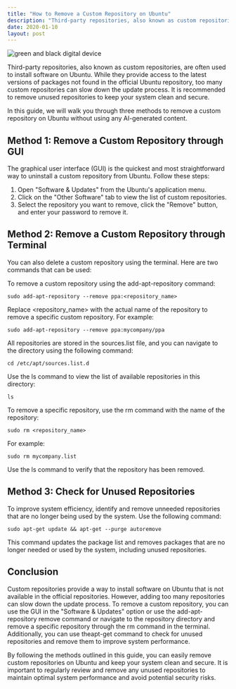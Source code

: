 ```yaml
---
title: "How to Remove a Custom Repository on Ubuntu"
description: "Third-party repositories, also known as custom repositories, are often used to install software on Ubuntu. While they provide access to the latest versions of packages not found in the official Ubuntu repository, too many custom repositories can slow down the update process. It is recommended to remove unused repositories to keep your system clean and secure."
date: 2020-01-10
layout: post
---
```


<article>
  <img alt="green and black digital device" src="https://images.unsplash.com/photo-1629654291663-b91ad427698f?crop=entropy&amp;cs=tinysrgb&amp;fit=max&amp;fm=jpg&amp;ixid=Mnw0NDU0NTZ8MHwxfHNlYXJjaHwxfHxIb3clMjB0byUyMFJlbW92ZSUyMGElMjBDdXN0b20lMjBSZXBvc2l0b3J5JTIwb24lMjBVYnVudHV8ZW58MHwwfHx8MTY4MzY2MDkwNw&amp;ixlib=rb-4.0.3&amp;q=80&amp;w=1080"/>
  <p>Third-party repositories, also known as custom repositories, are often used to install software on Ubuntu. While they provide access to the latest versions of packages not found in the official Ubuntu repository, too many custom repositories can slow down the update process. It is recommended to remove unused repositories to keep your system clean and secure.</p>
  <p>In this guide, we will walk you through three methods to remove a custom repository on Ubuntu without using any AI-generated content.</p>
  <h2>Method 1: Remove a Custom Repository through GUI</h2>
  <p>The graphical user interface (GUI) is the quickest and most straightforward way to uninstall a custom repository from Ubuntu. Follow these steps:</p>
  <ol>
    <li>Open "Software &amp; Updates" from the Ubuntu's application menu.</li>
    <li>Click on the "Other Software" tab to view the list of custom repositories.</li>
    <li>Select the repository you want to remove, click the "Remove" button, and enter your password to remove it.</li>
  </ol>
  <h2>Method 2: Remove a Custom Repository through Terminal</h2>
  <p>You can also delete a custom repository using the terminal. Here are two commands that can be used:</p>
  <p>To remove a custom repository using the add-apt-repository command:</p>
  <pre><code>sudo add-apt-repository --remove ppa:&lt;repository_name&gt;</code></pre>
  <p>Replace &lt;repository_name&gt; with the actual name of the repository to remove a specific custom repository. For example:</p>
  <pre><code>sudo add-apt-repository --remove ppa:mycompany/ppa</code></pre>
  <p>All repositories are stored in the sources.list file, and you can navigate to the directory using the following command:</p>
  <pre><code>cd /etc/apt/sources.list.d</code></pre>
  <p>Use the ls command to view the list of available repositories in this directory:</p>
  <pre><code>ls</code></pre>
  <p>To remove a specific repository, use the rm command with the name of the repository:</p>
  <pre><code>sudo rm &lt;repository_name&gt;</code></pre>
  <p>For example:</p>
  <pre><code>sudo rm mycompany.list</code></pre>
  <p>Use the ls command to verify that the repository has been removed.</p>
  <h2>Method 3: Check for Unused Repositories</h2>
  <p>To improve system efficiency, identify and remove unneeded repositories that are no longer being used by the system. Use the following command:</p>
  <pre><code>sudo apt-get update &amp;&amp; apt-get --purge autoremove</code></pre>
  <p>This command updates the package list and removes packages that are no longer needed or used by the system, including unused repositories.</p>
  <h2>Conclusion</h2>
  <p>Custom repositories provide a way to install software on Ubuntu that is not available in the official repositories. However, adding too many repositories can slow down the update process. To remove a custom repository, you can use the GUI in the "Software &amp; Updates" option or use the add-apt-repository remove command or navigate to the repository directory and remove a specific repository through the rm command in the terminal. Additionally, you can use theapt-get command to check for unused repositories and remove them to improve system performance.</p>
  <p>By following the methods outlined in this guide, you can easily remove custom repositories on Ubuntu and keep your system clean and secure. It is important to regularly review and remove any unused repositories to maintain optimal system performance and avoid potential security risks.</p>
</article>